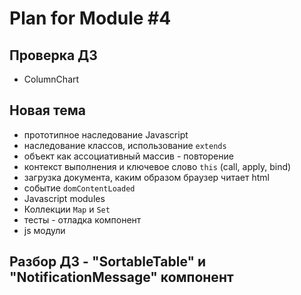 # Plan for Module #4

## Проверка ДЗ

* ColumnChart

## Новая тема

* прототипное наследование Javascript
* наследование классов, использование `extends`
* объект как ассоциативный массив - повторение
* контекст выполнения и ключевое слово `this` (call, apply, bind) 
* загрузка документа, каким образом браузер читает html
* событие `domContentLoaded`
* Javascript modules
* Коллекции `Map` и `Set`
* тесты - отладка компонент
* js модули

## Разбор ДЗ - "SortableTable" и "NotificationMessage" компонент
